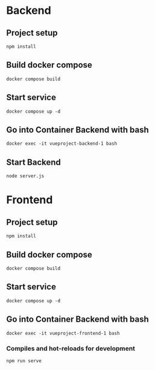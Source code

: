 # Backend

## Project setup
```
npm install
```
## Build docker compose
```
docker compose build
```
## Start service
```
docker compose up -d
```
## Go into Container Backend with bash
```
docker exec -it vueproject-backend-1 bash
```
## Start Backend
```
node server.js
```


# Frontend

## Project setup
```
npm install
```
## Build docker compose
```
docker compose build
```
## Start service
```
docker compose up -d
```
## Go into Container Backend with bash
```
docker exec -it vueproject-frontend-1 bash
```
### Compiles and hot-reloads for development
```
npm run serve
```